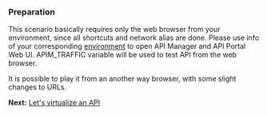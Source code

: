 ### Preparation

This scenario basically requires only the web browser from your environment, since all shortcuts and network alias are done.
Please use info of your corresponding [environment](../Environment) to open API Manager and API Portal Web UI. APIM_TRAFFIC variable will be used to test API from the web browser.

It is possible to play it from an another way browser, with some slight changes to URLs.

**Next:** [Let's virtualize an API](../Virtualize_API)